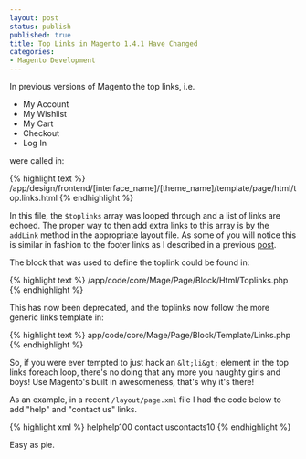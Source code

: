 ```yaml
---
layout: post
status: publish
published: true
title: Top Links in Magento 1.4.1 Have Changed
categories:
- Magento Development
---
```


In previous versions of Magento the top links, i.e.

- My Account
- My Wishlist
- My Cart
- Checkout
- Log In

were called in:

{% highlight text %}
/app/design/frontend/[interface_name]/[theme_name]/template/page/html/top.links.html
{% endhighlight %}


In this file, the `$toplinks` array was looped through and a list of links are echoed.   The proper way to then add extra links to this array is by the `addLink` method in the appropriate layout file.  As some of you will notice this is similar in fashion to the footer links as I described in a previous [post](2010/06/how-to-change-the-footer-links-in-magento/).

The block that was used to define the toplink could be found in:

{% highlight text %}
/app/code/core/Mage/Page/Block/Html/Toplinks.php
{% endhighlight %}

This has now been deprecated, and the toplinks now follow the more generic links template in:

{% highlight text %}
app/code/core/Mage/Page/Block/Template/Links.php
{% endhighlight %}

So, if you were ever tempted to just hack an `&lt;li&gt;` element in the top links foreach loop, there's no doing that any more you naughty girls and boys!  Use Magento's built in awesomeness, that's why it's there!</p>

As an example, in a recent `/layout/page.xml` file I had the code below to add "help" and "contact us" links.

{% highlight xml %}
<block type="page/template_links" name="top.links" as="topLinks">
    <action method="addLink" translate="label title"><label>help</label><url>help</url><title>help</title><prepare/><urlParams/><position>100</position></action>
    <action method="addLink" translate="label title"><label>contact us</label><url>contacts</url><title>contact us</title><prepare/><urlParams/><position>10</position></action>
</block>
{% endhighlight %}



Easy as pie.
